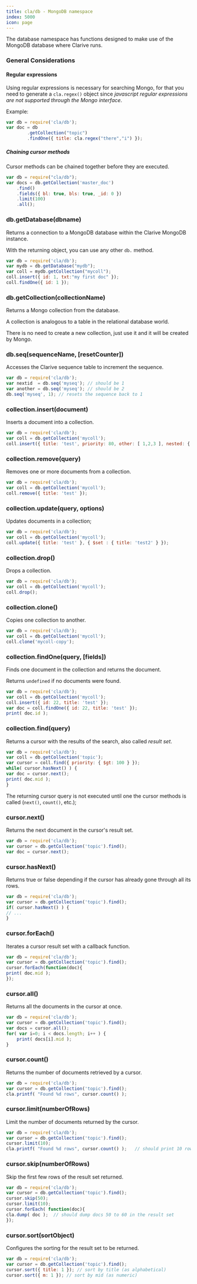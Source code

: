 ```yaml
---
title: cla/db - MongoDB namespace
index: 5000
icon: page
---
```


The database namespace has functions
designed to make use of the MongoDB
database where Clarive runs.

### General Considerations

#### Regular expressions

Using regular expressions is necessary for searching Mongo,
for that you need to generate a `cla.regex()` object
since *javascript regular expressions are not supported
through the Mongo interface*.

Example:

```javascript
var db = require('cla/db');
var doc = db
        .getCollection("topic")
        .findOne({ title: cla.regex("there","i") });
```

##### Chaining cursor methods

Cursor methods can be chained together
before they are executed.

```javascript
var db = require("cla/db");
var docs = db.getCollection('master_doc')
    .find()
    .fields({ bl: true, bls: true, _id: 0 })
    .limit(100)
    .all();
```

### db.getDatabase(dbname)

Returns a connection to a MongoDB database
within the Clarive MongoDB instance.

With the returning object, you can use any other
`db.` method.

```javascript
var db = require('cla/db');
var mydb = db.getDatabase("mydb");
var coll = mydb.getCollection("mycoll");
coll.insert({ id: 1, txt:"my first doc" });
coll.findOne({ id: 1 });
```

### db.getCollection(collectionName)

Returns a Mongo collection from the database.

A collection is analogous to a table in the relational
database world.

There is no need to create a new collection, just use it
and it will be created by Mongo.

### db.seq(sequenceName, [resetCounter])

Accesses the Clarive sequence table
to increment the sequence.

```javascript
var db = require('cla/db');
var nextid  = db.seq('myseq'); // should be 1
var another = db.seq('myseq'); // should be 2
db.seq('myseq', 1); // resets the sequence back to 1
```

### collection.insert(document)

Inserts a document into a collection.

```javascript
var db = require('cla/db');
var coll = db.getCollection('mycoll');
coll.insert({ title: 'test', priority: 80, other: [ 1,2,3 ], nested: { a: 11, b: 22 } });
```

### collection.remove(query)

Removes one or more documents from a collection.

```javascript
var db = require('cla/db');
var coll = db.getCollection('mycoll');
coll.remove({ title: 'test' });
```

### collection.update(query, options)

Updates documents in a collection;

```javascript
var db = require('cla/db');
var coll = db.getCollection('mycoll');
coll.update({ title: 'test' }, { $set : { title: 'test2' } });
```

### collection.drop()

Drops a collection.

```javascript
var db = require('cla/db');
var coll = db.getCollection('mycoll');
coll.drop();
```

### collection.clone()

Copies one collection to another.

```javascript
var db = require('cla/db');
var coll = db.getCollection('mycoll');
coll.clone('mycoll-copy');
```

### collection.findOne(query, [fields])

Finds one document in the collection
and returns the document.

Returns `undefined` if no documents were
found.

```javascript
var db = require('cla/db');
var coll = db.getCollection('mycoll');
coll.insert({ id: 22, title: 'test' });
var doc = coll.findOne({ id: 22, title: 'test' });
print( doc.id );
```

### collection.find(query)

Returns a cursor with the results of
the search, also called *result set*.

```javascript
var db = require('cla/db');
var coll = db.getCollection('topic');
var cursor = coll.find({ priority: { $gt: 100 } });
while( cursor.hasNext() ) {
var doc = cursor.next();
print( doc.mid );
}
```

The returning cursor query is not executed until one the
cursor methods is called (`next()`, `count()`, etc.);

### cursor.next()

Returns the next document in the cursor's result set.

```javascript
var db = require('cla/db');
var cursor = db.getCollection('topic').find();
var doc = cursor.next();
```

### cursor.hasNext()

Returns true or false depending if the cursor
has already gone through all its rows.

```javascript
var db = require('cla/db');
var cursor = db.getCollection('topic').find();
if( cursor.hasNext() ) {
// ...
}
```

### cursor.forEach()

Iterates a cursor result set with a callback function.

```javascript
var db = require('cla/db');
var cursor = db.getCollection('topic').find();
cursor.forEach(function(doc){
print( doc.mid );
});
```

### cursor.all()

Returns all the documents in the cursor at once.

```javascript
var db = require('cla/db');
var cursor = db.getCollection('topic').find();
var docs = cursor.all();
for( var i=0; i < docs.length; i++ ) {
    print( docs[i].mid );
}
```

### cursor.count()

Returns the number of documents retrieved by
a cursor.

```javascript
var db = require('cla/db');
var cursor = db.getCollection('topic').find();
cla.printf( "Found %d rows", cursor.count() );
```

### cursor.limit(numberOfRows)

Limit the number of documents returned by the cursor.

```javascript
var db = require('cla/db');
var cursor = db.getCollection('topic').find();
cursor.limit(10);
cla.printf( "Found %d rows", cursor.count() );   // should print 10 rows
```

### cursor.skip(numberOfRows)

Skip the first few rows of the result set returned.

```javascript
var db = require('cla/db');
var cursor = db.getCollection('topic').find();
cursor.skip(50);
cursor.limit(10);
cursor.forEach( function(doc){
cla.dump( doc );  // should dump docs 50 to 60 in the result set
});
```

### cursor.sort(sortObject)

Configures the sorting for the result set to be returned.

```javascript
var db = require('cla/db');
var cursor = db.getCollection('topic').find();
cursor.sort({ title: 1 }); // sort by title (as alphabetical)
cursor.sort({ m: 1 }); // sort by mid (as numeric)
```

